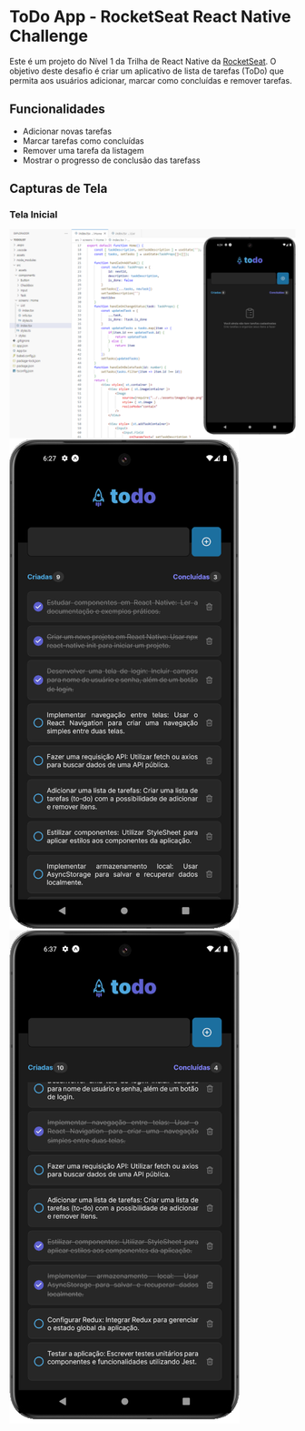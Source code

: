 # ToDo App - RocketSeat React Native Challenge

Este é um projeto do Nível 1 da Trilha de React Native da [RocketSeat](https://www.rocketseat.com.br). O objetivo deste desafio é criar um aplicativo de lista de tarefas (ToDo) que permita aos usuários adicionar, marcar como concluídas e remover tarefas.

## Funcionalidades

- Adicionar novas tarefas
- Marcar tarefas como concluídas
- Remover uma tarefa da listagem
- Mostrar o progresso de conclusão das tarefass

## Capturas de Tela

### Tela Inicial

![Tela Inicial](screenshots/1.png)
![Tarefas Criadas](screenshots/2.png)
![Tarefas Concluídas](screenshots/3.png)